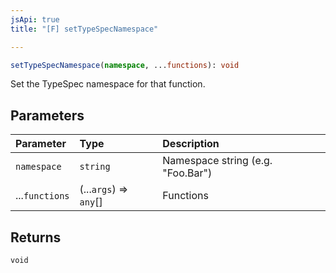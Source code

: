 ```yaml
---
jsApi: true
title: "[F] setTypeSpecNamespace"

---
```

```ts
setTypeSpecNamespace(namespace, ...functions): void
```

Set the TypeSpec namespace for that function.

## Parameters

| Parameter | Type | Description |
| :------ | :------ | :------ |
| `namespace` | `string` | Namespace string (e.g. "Foo.Bar") |
| ...`functions` | (...`args`) => `any`[] | Functions |

## Returns

`void`
